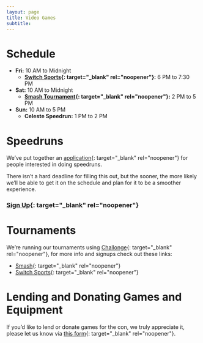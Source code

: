 ```yaml
---
layout: page
title: Video Games
subtitle:
---
```


# Schedule

* **Fri:** 10 AM to Midnight
  * **[Switch Sports](https://challonge.com/FurSquared2023SwitchSports){: target="_blank" rel="noopener"}\:** 6 PM to 7:30 PM
* **Sat:** 10 AM to Midnight
  * **[Smash Tournament](https://challonge.com/FurSquared2023Smash){: target="_blank" rel="noopener"}\:** 2 PM to 5 PM
* **Sun:** 10 AM to 5 PM
  * **Celeste Speedrun\:** 1 PM to 2 PM

# Speedruns

We’ve put together an [application](https://docs.google.com/forms/d/e/1FAIpQLSdUqgl9orGGfwwoQvUAWMO7MQ6dVPc4Hd-BiMGv2DdAux7xkA/viewform){: target="_blank" rel="noopener"} for people interested in doing speedruns.

There isn’t a hard deadline for filling this out, but the sooner, the more likely we’ll be able to get it on the schedule and plan for it to be a smoother experience.

### [Sign Up](https://docs.google.com/forms/d/e/1FAIpQLSdUqgl9orGGfwwoQvUAWMO7MQ6dVPc4Hd-BiMGv2DdAux7xkA/viewform){: target="_blank" rel="noopener"}

# Tournaments

We’re running our tournaments using [Challonge](https://challonge.com/communities/FurSquaredGaming){: target="_blank" rel="noopener"}, for more info and signups check out these links:
* [Smash](https://challonge.com/FurSquared2023Smash){: target="_blank" rel="noopener"}
* [Switch Sports](https://challonge.com/FurSquared2023SwitchSports){: target="_blank" rel="noopener"}

# Lending and Donating Games and Equipment

If you’d like to lend or donate games for the con, we truly appreciate it, please let us know via [this form](https://forms.gle/oCHYCB5oFZFYEf2s7){: target="_blank" rel="noopener"}.
